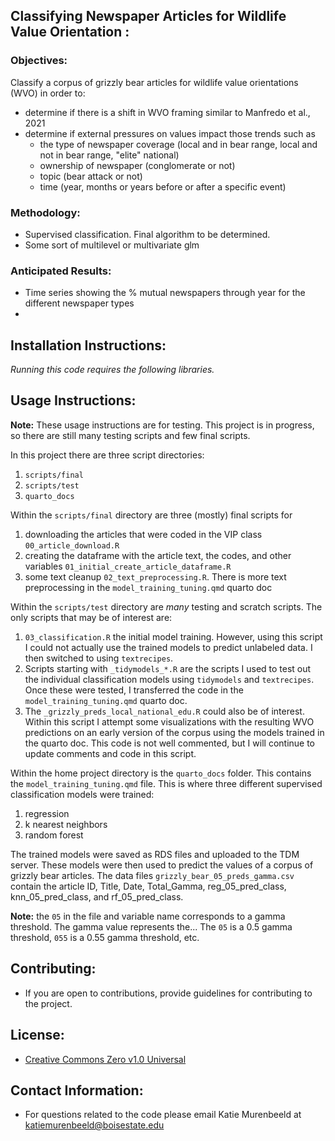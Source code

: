 ## Classifying Newspaper Articles for Wildlife Value Orientation :
### Objectives:
Classify a corpus of grizzly bear articles for wildlife value orientations (WVO) in order to:

- determine if there is a shift in WVO framing similar to Manfredo et al., 2021
- determine if external pressures on values impact those trends such as
  - the type of newspaper coverage (local and in bear range, local and not in bear range, "elite" national)
  - ownership of newspaper (conglomerate or not)
  - topic (bear attack or not)
  - time (year, months or years before or after a specific event)

### Methodology:
- Supervised classification. Final algorithm to be determined. 
- Some sort of multilevel or multivariate glm

### Anticipated Results:
- Time series showing the % mutual newspapers through year for the different newspaper types
- 

## Installation Instructions:
*Running this code requires the following libraries.*

## Usage Instructions:
**Note:** These usage instructions are for testing. This project is in progress, so there are still many testing scripts and few final scripts.

In this project there are three script directories:

  1. `scripts/final`
  2. `scripts/test`
  3. `quarto_docs`
  
Within the `scripts/final` directory are three (mostly) final scripts for 

 1. downloading the articles that were coded in the VIP class `00_article_download.R`
 2. creating the dataframe with the article text, the codes, and other variables `01_initial_create_article_dataframe.R`
 3. some text cleanup `02_text_preprocessing.R`. There is more text preprocessing in the `model_training_tuning.qmd` quarto doc

Within the `scripts/test` directory are *many* testing and scratch scripts. The only scripts that may be of interest are:

1. `03_classification.R` the initial model training. However, using this script I could not actually use the trained models to predict unlabeled data. I then switched to using `textrecipes`.
2. Scripts starting with `_tidymodels_*.R` are the scripts I used to test out the individual classification models using `tidymodels` and `textrecipes`. Once these were tested, I transferred the code in the `model_training_tuning.qmd` quarto doc.
3. The `_grizzly_preds_local_national_edu.R` could also be of interest. Within this script I attempt some visualizations with the resulting WVO predictions on an early version of the corpus using the models trained in the quarto doc. This code is not well commented, but I will continue to update comments and code in this script. 

Within the home project directory is the `quarto_docs` folder. This contains the `model_training_tuning.qmd` file. This is where three different supervised classification models were trained:

1. regression
2. k nearest neighbors
3. random forest

The trained models were saved as RDS files and uploaded to the TDM server. These models were then used to predict the values of a corpus of grizzly bear articles. 
The data files `grizzly_bear_05_preds_gamma.csv` contain the article ID, Title, Date, Total_Gamma, reg_05_pred_class, knn_05_pred_class, and rf_05_pred_class.

**Note:** the `05` in the file and variable name corresponds to a gamma threshold. The gamma value represents the... The `05` is a 0.5 gamma threshold, `055` is a 0.55 gamma threshold, etc.


## Contributing:
- If you are open to contributions, provide guidelines for contributing to the project.

## License:
- [Creative Commons Zero v1.0 Universal](https://creativecommons.org/publicdomain/zero/1.0/deed.en)

## Contact Information:
- For questions related to the code please email Katie Murenbeeld at 
[katiemurenbeeld@boisestate.edu](mailto:katiemurenbeeld@boisestate.edu)



